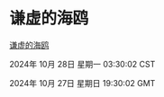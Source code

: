 # 谦虚的海鸥
[谦虚的海鸥](http://219.139.197.74:56308/qxdho/course/base/hotlink/index.php)

2024年 10月 28日 星期一 03:30:02 CST

2024年 10月 27日 星期日 19:30:02 GMT
